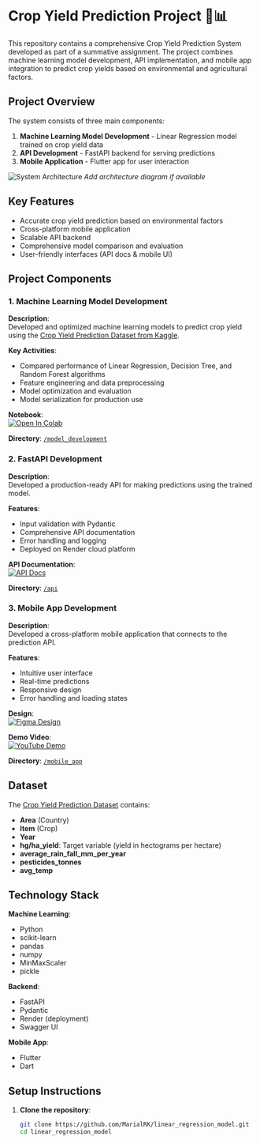 # Crop Yield Prediction Project 🌾📊

This repository contains a comprehensive Crop Yield Prediction System developed as part of a summative assignment. The project combines machine learning model development, API implementation, and mobile app integration to predict crop yields based on environmental and agricultural factors.

## Project Overview

The system consists of three main components:

1. **Machine Learning Model Development** - Linear Regression model trained on crop yield data
2. **API Development** - FastAPI backend for serving predictions
3. **Mobile Application** - Flutter app for user interaction

![System Architecture](https://i.imgur.com/JfQv3lE.png) *Add architecture diagram if available*

## Key Features

- Accurate crop yield prediction based on environmental factors
- Cross-platform mobile application
- Scalable API backend
- Comprehensive model comparison and evaluation
- User-friendly interfaces (API docs & mobile UI)

## Project Components

### 1. Machine Learning Model Development

**Description**:  
Developed and optimized machine learning models to predict crop yield using the [Crop Yield Prediction Dataset from Kaggle](https://www.kaggle.com/datasets/mrigaankjaswal/crop-yield-prediction-dataset/data).

**Key Activities**:
- Compared performance of Linear Regression, Decision Tree, and Random Forest algorithms
- Feature engineering and data preprocessing
- Model optimization and evaluation
- Model serialization for production use

**Notebook**:  
[![Open In Colab](https://colab.research.google.com/assets/colab-badge.svg)](https://colab.research.google.com/drive/1yDNFH5MmWhlc2YvNihdaEhGiwBWxBeIn?authuser=9#scrollTo=vxrvsmBYBzhd)

**Directory**: [`/model_development`](https://github.com/MarialRK/linear_regression_model/tree/main/model_development)

### 2. FastAPI Development

**Description**:  
Developed a production-ready API for making predictions using the trained model.

**Features**:
- Input validation with Pydantic
- Comprehensive API documentation
- Error handling and logging
- Deployed on Render cloud platform

**API Documentation**:  
[![API Docs](https://img.shields.io/badge/API_Docs-Swagger_UI-green)](https://fastapi-rm5x.onrender.com/docs)

**Directory**: [`/api`](https://github.com/MarialRK/linear_regression_model/tree/main/api)

### 3. Mobile App Development

**Description**:  
Developed a cross-platform mobile application that connects to the prediction API.

**Features**:
- Intuitive user interface
- Real-time predictions
- Responsive design
- Error handling and loading states

**Design**:  
[![Figma Design](https://img.shields.io/badge/Design-Figma-orange)](https://www.figma.com/design/MxoAOSFXKB7azCbUcSEhEW/Wildlife-Activity-Predictor?node-id=0-1&t=qZiQdCtCC99BJ7tF-1)

**Demo Video**:  
[![YouTube Demo](https://img.shields.io/badge/Demo-YouTube-red)](https://www.youtube.com/shorts/-o1_xM6pWrY)

**Directory**: [`/mobile_app`](https://github.com/MarialRK/linear_regression_model/tree/main/mobile_app)

## Dataset

The [Crop Yield Prediction Dataset](https://www.kaggle.com/datasets/mrigaankjaswal/crop-yield-prediction-dataset/data) contains:

- **Area** (Country)
- **Item** (Crop)
- **Year**
- **hg/ha_yield**: Target variable (yield in hectograms per hectare)
- **average_rain_fall_mm_per_year**
- **pesticides_tonnes**
- **avg_temp**

## Technology Stack

**Machine Learning**:
- Python
- scikit-learn
- pandas
- numpy
- MinMaxScaler
- pickle

**Backend**:
- FastAPI
- Pydantic
- Render (deployment)
- Swagger UI

**Mobile App**:
- Flutter
- Dart

## Setup Instructions

1. **Clone the repository**:
   ```bash
   git clone https://github.com/MarialRK/linear_regression_model.git
   cd linear_regression_model
